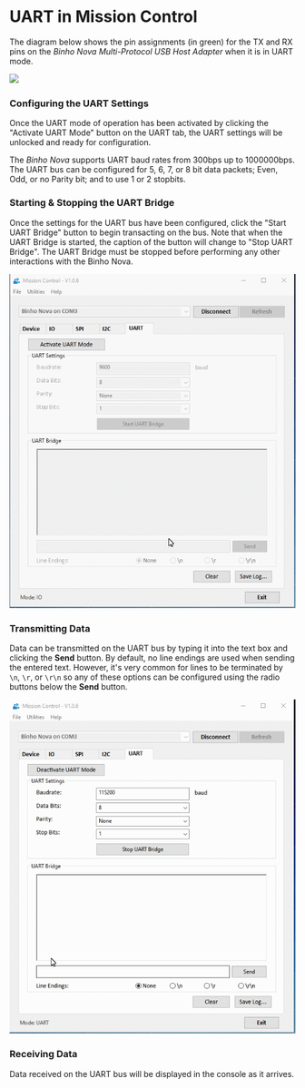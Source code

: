 # UART in Mission Control

The diagram below shows the pin assignments (in green) for the TX and RX pins on the _Binho Nova Multi-Protocol USB Host Adapter_ when it is in UART mode.

![](../../.gitbook/assets/20200619\_novaPinout.png)

### Configuring the UART Settings

Once the UART mode of operation has been activated by clicking the "Activate UART Mode" button on the UART tab, the UART settings will be unlocked and ready for configuration.

The _Binho Nova_ supports UART baud rates from 300bps up to 1000000bps. The UART bus can be configured for 5, 6, 7, or 8 bit data packets; Even, Odd, or no Parity bit; and to use 1 or 2 stopbits.&#x20;

### Starting & Stopping the UART Bridge

Once the settings for the UART bus have been configured, click the "Start UART Bridge" button to begin transacting on the bus. Note that when the UART Bridge is started, the caption of the button will change to "Stop UART Bridge". The UART Bridge must be stopped before performing any other interactions with the Binho Nova.

![](../../.gitbook/assets/uart-config-start.gif)

### Transmitting Data

Data can be transmitted on the UART bus by typing it into the text box and clicking the **Send** button. By default, no line endings are used when sending the entered text. However, it's very common for lines to be terminated by `\n`, `\r`, or `\r\n` so any of these options can be configured using the radio buttons below the **Send** button.

![](../../.gitbook/assets/uart-send.gif)

### Receiving Data

Data received on the UART bus will be displayed in the console as it arrives.


